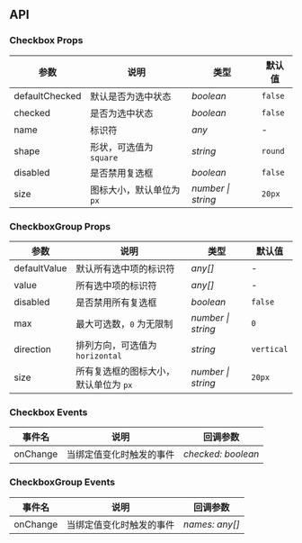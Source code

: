 ## API

### Checkbox Props

| 参数           | 说明                      | 类型               | 默认值    |
| -------------- | ------------------------- | ------------------ | --------- |
| defaultChecked | 默认是否为选中状态            | _boolean_          | `false`   |
| checked        | 是否为选中状态            | _boolean_          | `false`   |
| name           | 标识符                    | _any_              | -         |
| shape          | 形状，可选值为 `square`   | _string_           | `round`   |
| disabled       | 是否禁用复选框            | _boolean_          | `false`   |
| size      | 图标大小，默认单位为 `px` | _number \| string_ | `20px`    |

### CheckboxGroup Props

| 参数 | 说明 | 类型 | 默认值 |
| --- | --- | --- | --- |
| defaultValue | 默认所有选中项的标识符 | _any[]_  | -   |
| value | 所有选中项的标识符 | _any[]_ | - |
| disabled | 是否禁用所有复选框 | _boolean_ | `false` |
| max | 最大可选数，`0` 为无限制 | _number \| string_ | `0` |
| direction | 排列方向，可选值为 `horizontal` | _string_ | `vertical` |
| size | 所有复选框的图标大小，默认单位为 `px` | _number \| string_ | `20px` |

### Checkbox Events

| 事件名 | 说明                     | 回调参数            |
| ------ | ------------------------ | ------------------- |
| onChange | 当绑定值变化时触发的事件 | _checked: boolean_  |

### CheckboxGroup Events

| 事件名 | 说明                     | 回调参数       |
| ------ | ------------------------ | -------------- |
| onChange | 当绑定值变化时触发的事件 | _names: any[]_ |